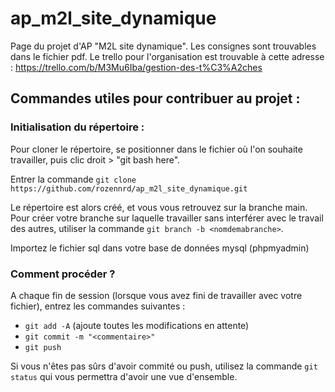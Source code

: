 # ap_m2l_site_dynamique

Page du projet d'AP "M2L site dynamique". 
Les consignes sont trouvables dans le fichier pdf. 
Le trello pour l'organisation est trouvable à cette adresse : https://trello.com/b/M3Mu6Iba/gestion-des-t%C3%A2ches

## Commandes utiles pour contribuer au projet : 
### Initialisation du répertoire : 
Pour cloner le répertoire, se positionner dans le fichier où l'on souhaite travailler, puis clic droit > "git bash here". 

Entrer la commande `git clone https://github.com/rozennrd/ap_m2l_site_dynamique.git`

Le répertoire est alors créé, et vous vous retrouvez sur la branche main. 
Pour créer votre branche sur laquelle travailler sans interférer avec le travail des autres, utiliser la commande `git branch -b <nomdemabranche>`. 

Importez le fichier sql dans votre base de données mysql (phpmyadmin)

### Comment procéder ? 
A chaque fin de session (lorsque vous avez fini de travailler avec votre fichier), entrez les commandes suivantes : 

* `git add -A` (ajoute toutes les modifications en attente) 
* `git commit -m "<commentaire>"`
* `git push`

Si vous n'êtes pas sûrs d'avoir commité ou push, utilisez la commande `git status` qui vous permettra d'avoir une vue d'ensemble. 
